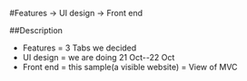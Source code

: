 #Features → UI design → Front end

##Description
  - Features = 3 Tabs we decided
  - UI design = we are doing  21 Oct--22 Oct
  - Front end = this sample(a visible website) = View of MVC
